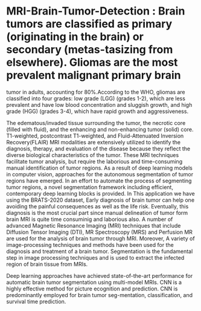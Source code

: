 # MRI-Brain-Tumor-Detection : Brain tumors are classified as primary (originating in the brain) or secondary (metas-tasizing from elsewhere). Gliomas are the most prevalent malignant primary brain
tumor in adults, accounting for 80%.According to the WHO, gliomas are classified into four grades: low grade (LGG) (grades 1-2), which are less prevalent and have low blood concentration and sluggish growth, and high grade (HGG) (grades 3-4), which have rapid growth and aggressiveness.

The edematous/invaded tissue surrounding the tumor, the necrotic core (filled with fluid), and the enhancing and non-enhancing tumor (solid) core. T1-weighted, postcontrast T1-weighted, and Fluid-Attenuated Inversion Recovery(FLAIR) MRI modalities are extensively utilized to identify the diagnosis, therapy, and evaluation of the disease because they reflect the diverse biological characteristics of the tumor.
These MRI techniques facilitate tumor analysis, but require the laborious and time-consuming manual identification of tumor regions. As a result of deep learning models in computer vision, approaches for the autonomous segmentation of tumor regions have emerged. In an effort to automate the process of segmenting tumor regions, a novel segmentation framework including efficient, contemporary deep learning blocks is provided. 
In This application we have using the BRATS-2020 dataset, Early diagnosis of brain tumor can help one avoiding the painful consequences as well as the life risk. Eventually, this diagnosis is the most crucial part since manual delineation of tumor form brain MRI is quite time consuminig and laborious also. A number of advanced Magnetic Resonance Imaging (MRI) techniques that include Diffusion Tensor Imaging (DTI), MR Spectroscopy (MRS) and Perfusion MR are used for the analysis of brain tumor through MRI. Moreover, A variety of image-processing techniques and methods have been used for the diagnosis and treatment of a brain
tumor. Segmentation is the fundamental step in image processing techniques and is used to extract the infected region of brain tissue from MRIs.

Deep learning approaches have achieved state-of-the-art performance for automatic brain tumor segmentation using multi-model MRIs. CNN is a highly effective method for picture ecognition and prediction. CNN is predominantly employed for brain tumor seg-mentation, classification, and survival time prediction.
